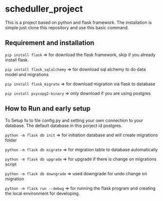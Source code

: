 # scheduller_project

This is a project based on python and flask framework.
The installation is simple just clone this repository and use this basic command.

## Requirement and installation

`pip install flask` => for download the flask framework, skip if you already install flask.

`pip install flask_sqlalchemy` => for download sql alchemy to do data model and migrations

`pip install flask_migrate` => for download migration via flask to database

`pip install psycopg2-binary` => only download if you are using postgres

## How to Run and early setup

To Setup fo to file config.py and setting your own connection to your database. The default database in this porject id postgres.

`python -m flask db init` => for initiation database and will create migrations folder

`python -m flask db migrate` => for migration table to database automatically

`python -m flask db upgrade` => for upgrade if there is change on migrations script

`python -m flask db downgrade` => used downgrade for undo change on migration

`python -m flask run --debug` => for running the flask program and creating the local environment for developing.
